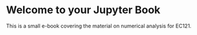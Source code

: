 Welcome to your Jupyter Book
============================

This is a small e-book covering the material on numerical analysis for EC121. 
